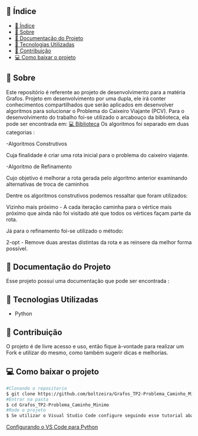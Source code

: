 ## 📜 Índice
- [📜 Índice](#-índice)
- [📝 Sobre](#-sobre)
- [👀 Documentação do Projeto](#-documentação-do-projeto)
- [👾 Tecnologias Utilizadas](#-tecnologias-utilizadas)
- [💞 Contribuição](#-contribuição)
- [💻 Como baixar o projeto](#-como-baixar-o-projeto)


## 📝 Sobre 
Este repositório é referente ao projeto de desenvolvimento para a matéria Grafos. Projeto em desenvolvimento por uma dupla, ele irá conter conhecimentos compartilhados que serão aplicados em desenvolver algoritmos para solucionar o Problema do Caixeiro
Viajante (PCV). Para o desenvolvimento do trabalho foi-se utilizado o arcabouço da biblioteca, ela pode ser encontrada em:  [💻 Biblioteca](https://github.com/SamiraFreitas/Biblioteca-Grafos)
Os algoritmos foi separado em duas categorias : 

-Algoritmos Construtivos

Cuja finalidade  é criar uma rota inicial para o problema do caixeiro viajante.

-Algoritmo de Refinamento 

Cujo objetivo  é melhorar a rota gerada pelo algoritmo anterior examinando alternativas de troca de caminhos

Dentre os algoritmos construtivos podemos ressaltar que foram utilizados:

Vizinho mais próximo - A cada iteração caminha para o vértice mais próximo que
ainda não foi visitado até que todos os vértices façam parte da rota. 

Já para o refinamento foi-se utilizado o método: 

2-opt - Remove duas arestas distintas da rota e as reinsere da melhor forma possível.

## 👀 Documentação do Projeto

Esse projeto possui uma documentação que pode ser encontrada : 


## 👾 Tecnologias Utilizadas 
- Python 

## 💞 Contribuição

 O projeto é de livre acesso e uso, então fique à-vontade para realizar um Fork e utilizar do mesmo, como também sugerir dicas e melhorias.
  
## 💻 Como baixar o projeto 

```bash
#Clonando o repositorio 
$ git clone https://github.com/boltzeira/Grafos_TP2-Problema_Caminho_Minimo
#Entrar na pasta
$ cd Grafos_TP2-Problema_Caminho_Minimo 
#Rode o projeto 
$ Se utilizar o Visual Studio Code configure seguindo esse tutorial abaixo: 

```
[Configurando o VS Code para Python](https://www.youtube.com/watch?v=ZQ60SJDACuc)
